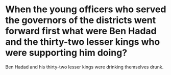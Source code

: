 # When the young officers who served the governors of the districts went forward first what were Ben Hadad and the thirty-two lesser kings who were supporting him doing?

Ben Hadad and his thirty-two lesser kings were drinking themselves drunk.
